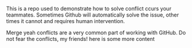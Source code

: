 This is a repo used to demonstrate how to solve  conflict ccurs your teammates. Sometimes Github will automatically solve the issue, other times it cannot and requires human intervention.

Merge yeah conflicts are a very common part of working with GitHub. Do not fear the conflicts, my friends!
here is some more content
